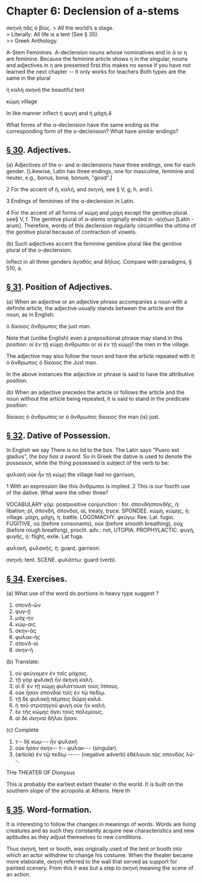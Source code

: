 # Chapter 6: Declension of a-stems



<quote>
σκηνὴ πᾶς ὁ βίος.
</quote>
>  All the world’s a stage.<br/>
>  Literally: All life is a tent (See § 35).<br/>
>> Greek Anthology.




<div type="textpart" subtype="para" n="29">


Α-Stem Feminines. Α-declension nouns whose
nominatives end in ᾱ or η are feminine. Because the
feminine article shows η in the singular, nouns and adjectives in η are presented first.<note n="GRC">this makes no sense if you have not learned the next chapter -- it only works for teachers</note> Both types are the same
in the plural

ἡ καλὴ σκηνή the beautiful tent


κώμη village


In like manner inflect ἡ φυγή and ἡ μάχη.4

What forms of the α-declension have the same ending as the corresponding form of the ο-declension? What have similar endings?

## [§ 30](#para30). Adjectives.


(a) Adjectives of the ο- and α-declensions have three endings, one for each gender. [Likewise,
Latin has three endings, one for masculine, feminine and neuter, e.g., bonus, bona, bonum, "good".]


2 For the accent of ἡ, καλή, and σκηνή, see § V, g, h, and i.

3 Endings of feminines of the α-declension in Latin.

4 For the accent of all forms of κώμη and μάχη except the genitive plural.
see§ V, f. The genitive plural of α-stems originally ended in -α(σ)ων [Latin
-arum]. Therefore, words of this declension regularly circumflex the ultima
of the genitive plural because of contraction of vowels.



<pb n="16"/>

(b) Such adjectives accent the feminine genitive plural
like the genitive plural of the o-declension.

Inflect in all three genders ἀγαθός and δῆλος. Compare with paradigms, § 510, a.

## [§ 31](#para31). Position of Adjectives.


(a) When an adjective or
an adjective phrase accompanies a noun with a definite
article, the adjective usually stands between the article
and the noun, as in English:

ὁ δίκαιος ἄνθρωπος the just man.

Note that (unlike English) even a prepositional phrase
may stand in this position:
οἱ ἐν τῇ κώμῃ ἄνθρωποι or οἱ ἐν τῇ κώμῃ1 the men in the village.

The adjective may also follow the noun and have the article repeated with it:
ὁ ἄνθρωπος ὁ δίκαιος the Just man.

In the above instances the adjective or phrase is said to
have the attributive position.

(b) When an adjective precedes the article or follows
the article and the noun without the article being repeated, it is said to stand in the predicate position:

δίκαιος ὁ ἄνθρωπος or ὁ ἄνθρωπος δίκαιος the man (is) just. 

## [§ 32](#para32). Dative of Possession.


In English we say There is no lid to the box. The Latin says "Puero est gladius", *the boy has a sword*. So in Greek the dative is used to denote
the possessor, while the thing possessed is subject of the
verb to be:

φυλακὴ οὐκ ἦν τῇ κώμῃ
the village had no garrison,



1 With an expression like this ἄνθρωποι is implied.
2 This is our fourth use of the dative. What were the other three?



<pb n="17"/>


<div type="textpart" subtype="para" n="33">


VOCABULARY
<rs type="lemma">γάρ</rs>: postpositive conjunction : for.
<rs type="lemma">σπονδή</rs>σπονδῆς, ἡ: libation; pl, σπονδή, σπονδαί, αἱ, treaty, truce. SPONDEE.
<rs type="lemma">κώμη</rs>, κώμης, ἡ: village.
<rs type="lemma">μάχη</rs>, μάχη, ἡ: battle. LOGOMACHY.
<rs type="lemma">φεύγω</rs>: flee. Lat. fugio. FUGITIVE,
<rs type="lemma">οὐ</rs> (before consonants), οὐκ (before smooth breathing), οὐχ (before rough breathing), proclit. adv.: not, UTOPIA. PROPHYLACTIC.
<rs type="lemma">φυγή</rs>, φυγῆς, ἡ: flight, exile. Lat fuga.

<rs type="lemma">φυλακή</rs>, φυλακῆς, ἡ: guard, garrison.


<rs type="lemma">σκηνή</rs>: tent. SCENE.
<rs type="lemma" n="φυλάσσω">φυλάττω</rs>: guard (verb).

## [§ 34](#para34). Exercises.




(a) What use of the word do portions in heavy type suggest ?

1. σπονδ-ῶν 
2. φυγ-ῇ 
3. μάχ-ην 
4. κώμ-αις 
5. σκην-άς 
6. φυλακ-ῆς 
7. σπονδ-αί 
8. σκην-ή 

(b) Translate:

1. οὐ φεύγομεν ἐν ταῖς μάχαις. 
2. τῇ γὰρ φυλακῇ ἦν σκηνὴ καλή.
3. οἱ δ᾽ ἐν τῇ κώμῃ φυλάττουσι τοὺς ἵππους.
4. οὐκ ἦσαν σπονδαὶ τοῖς ἐν τῷ πεδίῳ. 
5. τῇ δὲ φυλακῇ πέμπεις δῶρα καλά. 
6. ἡ τοῦ στρατηγοῦ φυγὴ οὐκ ἦν καλή.
7. ἐκ τῆς κώμης ἄγει τοὺς πολεμίους. 
8. αἱ δὲ σκηναὶ δῆλαι ἧσαν.



(c) Complete

1. τ-- δὲ κωμ--- ἦν φυλακή
2. οὐκ ἦσαν σκην-- τ-- φυλακ--- (singular).
3. (article) ἐν τῷ πεδίῳ ----- (negative adverb) ἐθέλουσι τὰς σπονδὰς λῡ--.

<pb n="18"/>
THe THEATER OF Dionysus

This is probably the earliest extant theater in the world. It is built on the
southern slope of the acropolis at Athens. Here th

## [§ 35](#para35). Word-formation.


It is interesting to follow the
changes in meanings of words. Words are living creatures and as such they coristantly acquire new characteristics and new aptitudes as they adjust themselves to new conditions.

Thus σκηνή, tent or booth, was originally used of the tent or
booth into which an actor withdrew to change his costume.
When the theater became more elaborate, σκηνή referred to the
wall that served as support for painted scenery. From this it
was but a step to σκηνή meaning the scene of an action.

<pb n="19"/>




